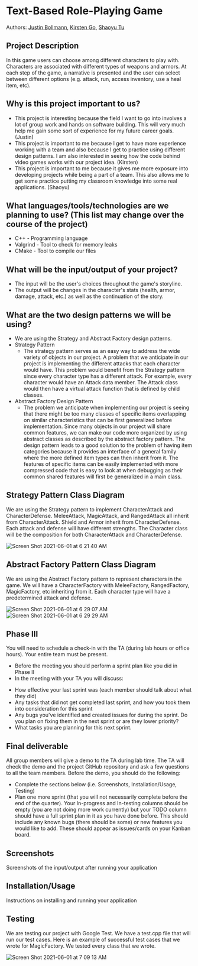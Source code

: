 
# Text-Based Role-Playing Game
 
Authors:  [Justin Bollmann](https://github.com/hincky13), [Kirsten Go](https://github.com/gokirstengo), [Shaoyu Tu](https://github.com/Kevin20201)
 
 

## Project Description
In this game users can choose among different characters to play with. Characters are associated with different types of weapons and armors. At each step of the game, a narrative is presented and the user can select between different options (e.g. attack, run, access inventory, use a heal item, etc). 
 ## Why is this project important to us?
* This project is interesting because the field I want to go into involves a lot of group work and hands on software building. This will very much help me gain some sort of experience for my future career goals. (Justin)
* This project is important to me because I get to have more experience working with a team and also because I get to practice using different design patterns. I am also interested in seeing how the code behind video games works with our project idea. (Kirsten)
* This project is important to me because it gives me more exposure into developing projects while being a part of a team. This also allows me to get some practice putting my classroom knowledge into some real applications. (Shaoyu)
 ## What languages/tools/technologies are we planning to use? (This list may change over the course of the project)
* C++ - Programming language
* Valgrind - Tool to check for memory leaks
* CMake - Tool to compile our files
 ## What will be the input/output of your project?
* The input will be the user's choices throughout the game's storyline.
* The output will be changes in the character's stats (health, armor, damage, attack, etc.) as well as the continuation of the story.
 ## What are the two design patterns we will be using?
* We are using the Strategy and Abstract Factory design patterns.
* Strategy Pattern
  * The strategy pattern serves as an easy way to address the wide variety of objects in our project. A problem that we anticipate in our project is implementing the different attacks that each character would have. This problem would benefit from the Strategy pattern since every character type has a different attack. For example, every character would have an Attack data member. The Attack class would then have a virtual attack function that is defined by child classes.
* Abstract Factory Design Pattern
  * The problem we anticipate when implementing our project is seeing that there might be too many classes of specific items overlapping on similar characteristics that can be first generalized before implementation. Since many objects in our project will share common features, we can make our code more organized by using abstract classes as described by the abstract factory pattern. The design pattern leads to a good solution to the problem of having item categories because it provides an interface of a general family where the more defined item types can then inherit from it. The features of specific items can be easily implemented with more compressed code that is easy to look at when debugging as their common shared features will first be generalized in a main class.


## Strategy Pattern Class Diagram
We are using the Strategy pattern to implement CharacterAttack and CharacterDefense. MeleeAttack, MagicAttack, and RangedAttack all inherit from CharacterAttack. Shield and Armor inherit from CharacterDefense. Each attack and defense will have different strengths. The Character class will be the composition for both CharacterAttack and CharacterDefense.

![Screen Shot 2021-06-01 at 6 21 40 AM](https://user-images.githubusercontent.com/36804838/120331713-ea84e300-c2a2-11eb-952e-14ed82d72cfd.png)



## Abstract Factory Pattern Class Diagram
We are using the Abstract Factory pattern to represent characters in the game. We will have a CharacterFactory with MeleeFactory, RangedFactory, MagicFactory, etc inheriting from it. Each character type will have a predetermined attack and defense.

![Screen Shot 2021-06-01 at 6 29 07 AM](https://user-images.githubusercontent.com/36804838/120331776-fa042c00-c2a2-11eb-822e-965002a56b20.png)
![Screen Shot 2021-06-01 at 6 29 29 AM](https://user-images.githubusercontent.com/36804838/120331785-fcff1c80-c2a2-11eb-8909-c6af22e4274f.png)


 
## Phase III
You will need to schedule a check-in with the TA (during lab hours or office hours). Your entire team must be present. 
* Before the meeting you should perform a sprint plan like you did in Phase II
* In the meeting with your TA you will discuss: 
- How effective your last sprint was (each member should talk about what they did)
- Any tasks that did not get completed last sprint, and how you took them into consideration for this sprint
- Any bugs you've identified and created issues for during the sprint. Do you plan on fixing them in the next sprint or are they lower priority?
- What tasks you are planning for this next sprint.

## Final deliverable
All group members will give a demo to the TA during lab time. The TA will check the demo and the project GitHub repository and ask a few questions to all the team members. 
Before the demo, you should do the following:
* Complete the sections below (i.e. Screenshots, Installation/Usage, Testing)
* Plan one more sprint (that you will not necessarily complete before the end of the quarter). Your In-progress and In-testing columns should be empty (you are not doing more work currently) but your TODO column should have a full sprint plan in it as you have done before. This should include any known bugs (there should be some) or new features you would like to add. These should appear as issues/cards on your Kanban board. 
 
## Screenshots
Screenshots of the input/output after running your application
## Installation/Usage
Instructions on installing and running your application
## Testing
We are testing our project with Google Test. We have a test.cpp file that will run our test cases. Here is an example of successful test cases that we wrote for MagicFactory. We tested every class that we wrote.

![Screen Shot 2021-06-01 at 7 09 13 AM](https://user-images.githubusercontent.com/36804838/120338133-c926f580-c2a8-11eb-858f-5a5dcfb7f190.png)

 
